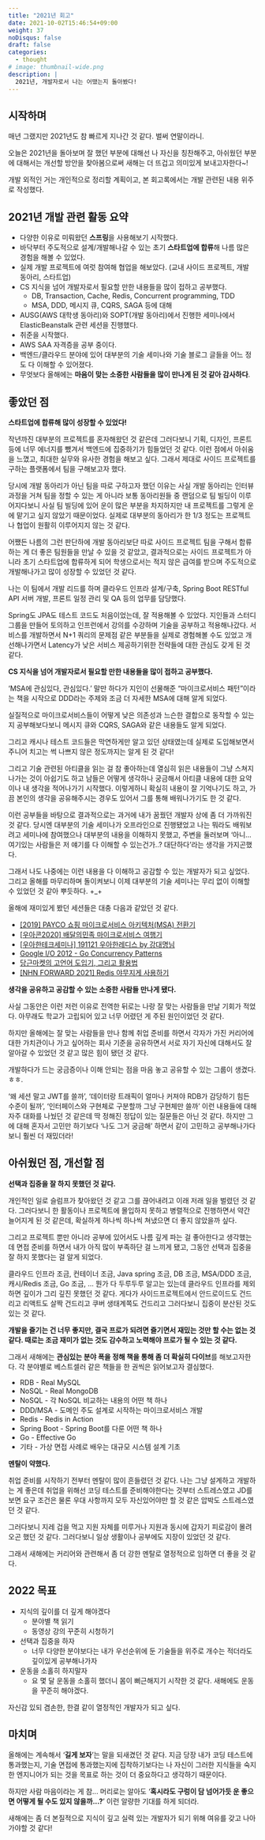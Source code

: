 ```yaml
---
title: "2021년 회고"
date: 2021-10-02T15:46:54+09:00
weight: 37
noDisqus: false
draft: false
categories:
  - thought
# image: thumbnail-wide.png
description: |
  2021년, 개발자로서 나는 어땠는지 돌아봤다! 
---
```


## 시작하며

매년 그랬지만 2021년도 참 빠르게 지나간 것 같다. 벌써 연말이라니.

오늘은 2021년을 돌아보며 잘 했던 부분에 대해선 나 자신을 칭찬해주고, 아쉬웠던 부분에 대해서는 개선할 방안을 찾아봄으로써
새해는 더 뜨겁고 의미있게 보내고자한다~!

개발 외적인 거는 개인적으로 정리할 계획이고, 본 회고록에서는 개발 관련된 내용 위주로 작성했다.

## 2021년 개발 관련 활동 요약

- 다양한 이유로 미뤄왔던 **스프링**을 사용해보기 시작했다.
- 바닥부터 주도적으로 설계/개발해나갈 수 있는 초기 **스타트업에 합류**해 나름 많은 경험을 해볼 수 있었다.
- 실제 개발 프로젝트에 여럿 참여해 협업을 해보았다. (교내 사이드 프로젝트, 개발 동아리, 스타트업)
- CS 지식을 넘어 개발자로서 필요할 만한 내용들을 많이 접하고 공부했다.
    - DB, Transaction, Cache, Redis, Concurrent programming, TDD
    - MSA, DDD, 메시지 큐, CQRS, SAGA 등에 대해
- AUSG(AWS 대학생 동아리)와 SOPT(개발 동아리)에서 진행한 세미나에서 ElasticBeanstalk 관련 세션을 진행했다.
- 취준을 시작했다.
- AWS SAA 자격증을 공부 중이다.
- 백엔드/클라우드 분야에 있어 대부분의 기술 세미나와 기술 블로그 글들을 어느 정도 다 이해할 수 있어졌다.
- 무엇보다 올해에는 **마음이 맞는 소중한 사람들을 많이 만나게 된 것 같아 감사하다**.

## 좋았던 점

**스타트업에 합류해 많이 성장할 수 있었다!**

작년까진 대부분의 프로젝트를 혼자해왔던 것 같은데 그러다보니 기획, 디자인, 프론트 등에 너무 에너지를 뺐겨서 백엔드에 집중하기가 힘들었던 것 같다. 이런 점에서 아쉬움을 느꼈고, 최대한 실무와 유사한 경험을 해보고 싶다. 그래서 제대로 사이드 프로젝트를 구하는 플랫폼에서 팀을 구해보고자 했다.

당시에 개발 동아리가 아닌 팀을 따로 구하고자 했던 이유는 사실 개발 동아리는 인터뷰 과정을 거쳐 팀을 정할 수 있는 게 아니라 보통 동아리원들 중 랜덤으로 팀 빌딩이 이루어지다보니 사실 팀 빌딩에 있어 운이 많은 부분을 차지하지만 내 프로젝트를 그렇게 운에 맡기고 싶지 않았기 때문이었다. 실제로 대부분의 동아리가 한 1/3 정도는 프로젝트나 협업이 원활히 이루어지지 않는 것 같다.

어쨌든 나름의 그런 판단하에 개발 동아리보단 따로 사이드 프로젝트 팀을 구해서 합류하는 게 더 좋은 팀원들을 만날 수 있을 것 같았고, 결과적으로는 사이드 프로젝트가 아니라 초기 스타트업에 합류하게 되어 학생으로서는 적지 않은 급여를 받으며 주도적으로 개발해나가고 많이 성장할 수 있었던 것 같다.

나는 이 팀에서 개발 리드를 하며 클라우드 인프라 설계/구축, Spring Boot RESTful API 서버 개발, 프론트 일정 관리 및 QA 등의 업무를 담당했다.

Spring도 JPA도 테스트 코드도 처음이었는데, 잘 적용해볼 수 있었다. 지인들과 스터디 그룹을 만들어 토의하고 인프런에서 강의를 수강하며 기술을 공부하고 적용해나갔다. 서비스를 개발하면서 N+1 쿼리의 문제점 같은 부분들을 실제로 경험해볼 수도 있었고 개선해나가면서 Latency가 낮은 서비스 제공하기위한 전략들에 대한 관심도 갖게 된 것 같다.

**CS 지식을 넘어 개발자로서 필요할 만한 내용들을 많이 접하고 공부했다.**

‘MSA에 관심있다, 관심있다.’ 말만 하다가 지인이 선물해준 “마이크로서비스 패턴”이라는 책을 시작으로 DDD라는 주제와 조금 더 자세한 MSA에 대해 알게 되었다.

실질적으로 마이크로서비스들이 어떻게 낮은 의존성과 느슨한 결합으로 동작할 수 있는지 공부해보다보니 메시지 큐와 CQRS, SAGA와 같은 내용들도 알게 되었다.

그리고 캐시나 테스트 코드들은 막연하게만 알고 있던 상태였는데 실제로 도입해보면서 주니어 치고는 썩 나쁘지 않은 정도까지는 알게 된 것 같다!

그리고 기술 관련된 아티클을 읽는 걸 참 좋아하는데 열심히 읽은 내용들이 그냥 스쳐지나가는 것이 아쉽기도 하고 남들은 어떻게 생각하나 궁금해서 아티클 내용에 대한 요약이나 내 생각을 적어나가기 시작했다. 이렇게하니 확실히 내용이 잘 기억나기도 하고, 가끔 본인의 생각을 공유해주시는 경우도 있어서 그를 통해 배워나가기도 한 것 같다.

이런 공부들을 바탕으로 결과적으로는 과거에 내가 꿈꿨던 개발자 상에 좀 더 가까워진 것 같다. 당시엔 대부분의 기술 세미나가 오프라인으로 진행됐었고 나는 뭐라도 배워보려고 세미나에 참여했으나 대부분의 내용을 이해하지 못했고, 주변을 둘러보며 ‘아니... 여기있는 사람들은 저 얘기를 다 이해할 수 있는건가..? 대단하다’라는 생각을 가지곤했다.

그래서 나도 나중에는 이런 내용을 다 이해하고 공감할 수 있는 개발자가 되고 싶었다. 그리고 올해를 마무리하며 돌이켜보니 이제 대부분의 기술 세미나는 무리 없이 이해할 수 있었던 것 같아 뿌듯하다. +_+

올해에 재미있게 봤던 세션들은 대충 다음과 같았던 것 같다.

- [[2019] PAYCO 쇼핑 마이크로서비스 아키텍처(MSA) 전환기](https://www.youtube.com/watch?v=l195D5WT_tE&list=PL7488rl_eFkEoy_YpfTuBdF8cr9YjpXpV&index=10)
- [[우아콘2020] 배달의민족 마이크로서비스 여행기](https://www.youtube.com/watch?v=BnS6343GTkY&list=PL7488rl_eFkEoy_YpfTuBdF8cr9YjpXpV&index=7)
- [[우아한테크세미나] 191121 우아한레디스 by 강대명님](https://www.youtube.com/watch?v=mPB2CZiAkKM&list=PL7488rl_eFkEoy_YpfTuBdF8cr9YjpXpV&index=5)
- [Google I/O 2012 - Go Concurrency Patterns](https://www.youtube.com/watch?v=f6kdp27TYZs)
- [당근마켓의 고언어 도입기, 그리고 활용법](https://www.youtube.com/watch?v=mLIthm96u2Q&t=8s)
- [[NHN FORWARD 2021] Redis 야무지게 사용하기](https://www.youtube.com/watch?v=92NizoBL4uA)

**생각을 공유하고 공감할 수 있는 소중한 사람들 만나게 됐다.**

사실 그동안은 이런 저런 이유로 전역한 뒤로는 나랑 잘 맞는 사람들을 만날 기회가 적었다. 아무래도 학교가 고립되어 있고 너무 어렸던 게 주된 원인이었던 것 같다.

하지만 올해에는 잘 맞는 사람들을 만나 함께 취업 준비를 하면서 각자가 가진 커리어에 대한 가치관이나 가고 싶어하는 회사 기준을 공유하면서 서로 자기 자신에 대해서도 잘 알아갈 수 있었던 것 같고 많은 힘이 됐던 것 같다.

개발하다가 드는 궁금증이나 이해 안되는 점을 마음 놓고 공유할 수 있는 그룹이 생겼다.  ㅎㅎ.

‘왜 세션 말고 JWT를 쓸까’, ‘데이터랑 트래픽이 얼마나 커져야 RDB가 감당하기 힘든 수준이 될까’, ‘인터페이스와 구현체로 구분할까 그냥 구현체만 쓸까’ 이런 내용들에 대해 자주 대화를 나눴던 것 같은데 딱 정해진 정답이 있는 질문들은 아닌 것 같다. 하지만 그에 대해 혼자서 고민만 하기보다 ‘나도 그거 궁금해’ 하면서 같이 고민하고 공부해나가다보니 훨씬 더 재밌더라!

## 아쉬웠던 점, 개선할 점

**선택과 집중을 잘 하지 못했던 것 같다.**

개인적인 일로 슬럼프가 찾아왔던 것 같고 그를 끊어내려고 이래 저래 일을 벌렸던 것 같다. 그러다보니 한 활동이나 프로젝트에 몰입하지 못하고 병렬적으로 진행하면서 약간 늘어지게 된 것 같은데, 확실하게 하나씩 하나씩 쳐냈으면 더 좋지 않았을까 싶다.

그리고 프로젝트 뿐만 아니라 공부에 있어서도 나름 깊게 파는 걸 좋아한다고 생각했는데 면접 준비를 하면서 내가 아직 많이 부족하단 걸 느끼게 됐고, 그동안 선택과 집중을 잘 하지 못했다는 걸 알게 되었다.

클라우드 인프라 조금, 컨테이너 조금, Java spring 조금, DB 조금, MSA/DDD 조금, 캐시/Redis 조금, Go 조금, ... 뭔가 다 두루두루 알고는 있는데 클라우드 인프라를 제외하면 깊이가 그리 깊진 못했던 것 같다. 게다가 사이드프로젝트에서 안드로이드도 건드리고 리액트도 살짝 건드리고 쿠버 생태계쪽도 건드리고 그러다보니 집중이 분산된 것도 있는 것 같다.

**개발을 즐기는 건 너무 좋지만, 결국 프로가 되려면 즐기면서 재밌는 것만 할 수는 없는 것 같다. 때로는 조금 재미가 없는 것도 감수하고 노력해야 프로가 될 수 있는 것 같다.**

그래서 새해에는 **관심있는 분야 폭을 정해 책을 통해 좀 더 확실히 다이브**를 해보고자한다. 각 분야별로 베스트셀러 같은 책들을 한 권씩은 읽어보고자 결심했다.

- RDB - Real MySQL
- NoSQL - Real MongoDB
- NoSQL - 각 NoSQL 비교하는 내용의 어떤 책 하나
- DDD/MSA - 도메인 주도 설계로 시작하는 마이크로서비스 개발
- Redis - Redis in Action
- Spring Boot - Spring Boot를 다룬 어떤 책 하나
- Go - Effective Go
- 기타 - 가상 면접 사례로 배우는 대규모 시스템 설계 기초

**멘탈이 약했다.**

취업 준비를 시작하기 전부터 멘탈이 많이 흔들렸던 것 같다. 나는 그냥 설계하고 개발하는 게 좋은데 취업을 위해선 코딩 테스트를 준비해야한다는 것부터 스트레스였고 JD를 보면 요구 조건은 물론 우대 사항까지 모두 자신있어야만 할 것 같은 압박도 스트레스였던 것 같다.

그러다보니 지레 겁을 먹고 지원 자체를 미루거나 지원과 동시에 갑자기 피로감이 몰려오곤 했던 것 같다. 그러다보니 일상 생활이나 공부에도 지장이 있었던 것 같다.

그래서 새해에는 커리어와 관련해서 좀 더 강한 멘탈로 열정적으로 임하면 더 좋을 것 같다.

## 2022 목표

- 지식의 깊이를 더 깊게 해야겠다
    - 분야별 책 읽기
    - 동영상 강의 꾸준히 시청하기
- 선택과 집중을 하자
    - 너무 다양한 분야보다는 내가 우선순위에 둔 기술들을 위주로 개수는 적더라도 깊이있게 공부해나가자
- 운동을 소홀히 하지말자
    - 요 몇 달 운동을 소홀히 했더니 몸이 뻐근해지기 시작한 것 같다. 새해에도 운동을 꾸준히 해야겠다.

자신감 있되 겸손한, 한결 같이 열정적인 개발자가 되고 싶다.

## 마치며

올해에는 계속해서 ‘__길게 보자__’는 말을 되새겼던 것 같다. 지금 당장 내가 코딩 테스트에 통과했는지, 기술 면접에 통과했는지에 집착하기보다는 나 자신이 그러한 지식들을 숙지한 엔지니어가 되는 것을 목표로 하는 것이 더 중요하다고 생각하기 때문이다.

하지만 사람 마음이라는 게 참... 머리로는 알아도 ‘__혹시라도 구렁이 담 넘어가듯 운 좋으면 어떻게 될 수도 있지 않을까...?__’ 이런 알량한 기대를 하게 되더라.

새해에는 좀 더 본질적으로 지식이 깊고 실력 있는 개발자가 되기 위해 여유를 갖고 나아가야할 것 같다!